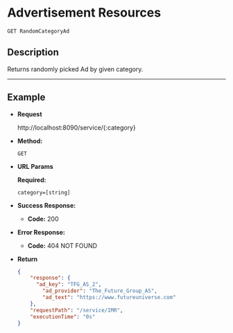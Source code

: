 # Advertisement Resources

    GET RandomCategoryAd

## Description
Returns randomly picked Ad by given category.

***

## Example
* **Request**

    http://localhost:8090/service/{:category}
    
* **Method:**

  `GET`
  
*  **URL Params**

   **Required:**
 
      `category=[string]`

* **Success Response:**

  * **Code:** 200 <br />
 
* **Error Response:**

  * **Code:** 404 NOT FOUND <br />
    
* **Return** 
    ``` json
    {
        "response": {
          "ad_key": "TFG_AS_2",
            "ad_provider": "The_Future_Group_AS",
            "ad_text": "https://www.futureuniverse.com"
        },
        "requestPath": "/service/IMR",
        "executionTime": "0s"
    }